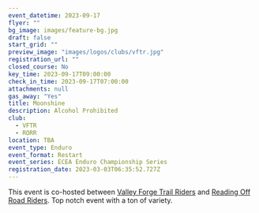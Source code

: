 ```yaml
---
event_datetime: 2023-09-17
flyer: ""
bg_image: images/feature-bg.jpg
draft: false
start_grid: ""
preview_image: "images/logos/clubs/vftr.jpg"
registration_url: ""
closed_course: No
key_time: 2023-09-17T09:00:00
check_in_time: 2023-09-17T07:00:00
attachments: null
gas_away: "Yes"
title: Moonshine
description: Alcohol Prohibited
club:
  - VFTR
  - RORR
location: TBA
event_type: Enduro
event_format: Restart
event_series: ECEA Enduro Championship Series
registration_date: 2023-03-03T06:35:52.727Z
---
```


This event is co-hosted between [Valley Forge Trail Riders](/clubs/vftr) and [Reading Off Road Riders](/clubs/rorr). Top notch event with a ton of variety.